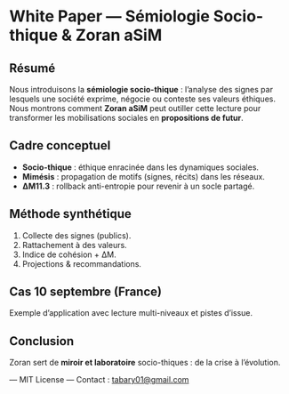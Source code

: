 # White Paper — Sémiologie Socio-thique & Zoran aSiM

## Résumé
Nous introduisons la **sémiologie socio-thique** : l’analyse des signes par lesquels une société exprime, négocie
ou conteste ses valeurs éthiques. Nous montrons comment **Zoran aSiM** peut outiller cette lecture pour transformer
les mobilisations sociales en **propositions de futur**.

## Cadre conceptuel
- **Socio-thique** : éthique enracinée dans les dynamiques sociales.
- **Mimésis** : propagation de motifs (signes, récits) dans les réseaux.
- **ΔM11.3** : rollback anti-entropie pour revenir à un socle partagé.

## Méthode synthétique
1. Collecte des signes (publics).
2. Rattachement à des valeurs.
3. Indice de cohésion + ΔM.
4. Projections & recommandations.

## Cas 10 septembre (France)
Exemple d’application avec lecture multi-niveaux et pistes d’issue.

## Conclusion
Zoran sert de **miroir et laboratoire** socio-thiques : de la crise à l’évolution.

— MIT License — Contact : tabary01@gmail.com

